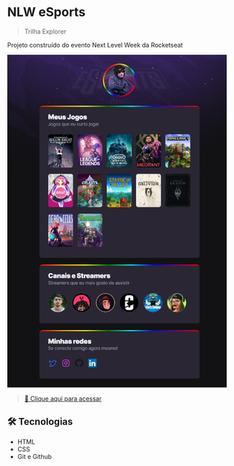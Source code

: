 # NLW eSports

>Trilha Explorer

Projeto construído do evento Next Level Week da Rocketseat

![PREVIEW](./.github/richard-natan.github.io_nlw-esports-explorer_.png)

>[🔗 Clique aqui para acessar](https://richard-natan.github.io/nlw-esports-explorer)

## 🛠 Tecnologias

- HTML
- CSS
- Git e Github